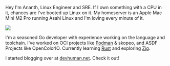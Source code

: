 Hey I'm Ananth, Linux Engineer and SRE.
If I own something with a CPU in it, chances are I've booted up Linux on it.
My homeserver is an Apple Mac Mini M2 Pro running Asahi Linux and I'm loving
every minute of it.

[![](https://ossrank.com/widget/22077)](https://ossrank.com/c/22077-ananth-bhaskararaman)

I'm a seasoned Go developer with experience working on the language and toolchain.
I've worked on OCI projects like [Podman](https://github.com/containers/podman) 
& skopeo, and ASDF Projects like OpenColorIO.
Currently learning [Rust](https://rust-lang.org) and exploring [Zig](https://ziglang.org).

I started blogging over at [devhuman.net](https://devhuman.net). Check it out!
